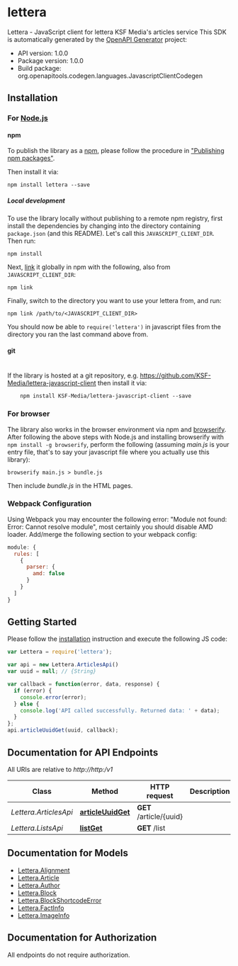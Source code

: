 # lettera

Lettera - JavaScript client for lettera
KSF Media's articles service
This SDK is automatically generated by the [OpenAPI Generator](https://openapi-generator.tech) project:

- API version: 1.0.0
- Package version: 1.0.0
- Build package: org.openapitools.codegen.languages.JavascriptClientCodegen

## Installation

### For [Node.js](https://nodejs.org/)

#### npm

To publish the library as a [npm](https://www.npmjs.com/),
please follow the procedure in ["Publishing npm packages"](https://docs.npmjs.com/getting-started/publishing-npm-packages).

Then install it via:

```shell
npm install lettera --save
```

##### Local development

To use the library locally without publishing to a remote npm registry, first install the dependencies by changing 
into the directory containing `package.json` (and this README). Let's call this `JAVASCRIPT_CLIENT_DIR`. Then run:

```shell
npm install
```

Next, [link](https://docs.npmjs.com/cli/link) it globally in npm with the following, also from `JAVASCRIPT_CLIENT_DIR`:

```shell
npm link
```

Finally, switch to the directory you want to use your lettera from, and run:

```shell
npm link /path/to/<JAVASCRIPT_CLIENT_DIR>
```

You should now be able to `require('lettera')` in javascript files from the directory you ran the last 
command above from.

#### git
#
If the library is hosted at a git repository, e.g.
https://github.com/KSF-Media/lettera-javascript-client
then install it via:

```shell
    npm install KSF-Media/lettera-javascript-client --save
```

### For browser

The library also works in the browser environment via npm and [browserify](http://browserify.org/). After following
the above steps with Node.js and installing browserify with `npm install -g browserify`,
perform the following (assuming *main.js* is your entry file, that's to say your javascript file where you actually 
use this library):

```shell
browserify main.js > bundle.js
```

Then include *bundle.js* in the HTML pages.

### Webpack Configuration

Using Webpack you may encounter the following error: "Module not found: Error:
Cannot resolve module", most certainly you should disable AMD loader. Add/merge
the following section to your webpack config:

```javascript
module: {
  rules: [
    {
      parser: {
        amd: false
      }
    }
  ]
}
```

## Getting Started

Please follow the [installation](#installation) instruction and execute the following JS code:

```javascript
var Lettera = require('lettera');

var api = new Lettera.ArticlesApi()
var uuid = null; // {String} 

var callback = function(error, data, response) {
  if (error) {
    console.error(error);
  } else {
    console.log('API called successfully. Returned data: ' + data);
  }
};
api.articleUuidGet(uuid, callback);

```

## Documentation for API Endpoints

All URIs are relative to *http://http:/v1*

Class | Method | HTTP request | Description
------------ | ------------- | ------------- | -------------
*Lettera.ArticlesApi* | [**articleUuidGet**](docs/ArticlesApi.md#articleUuidGet) | **GET** /article/{uuid} | 
*Lettera.ListsApi* | [**listGet**](docs/ListsApi.md#listGet) | **GET** /list | 


## Documentation for Models

 - [Lettera.Alignment](docs/Alignment.md)
 - [Lettera.Article](docs/Article.md)
 - [Lettera.Author](docs/Author.md)
 - [Lettera.Block](docs/Block.md)
 - [Lettera.BlockShortcodeError](docs/BlockShortcodeError.md)
 - [Lettera.FactInfo](docs/FactInfo.md)
 - [Lettera.ImageInfo](docs/ImageInfo.md)


## Documentation for Authorization

 All endpoints do not require authorization.

